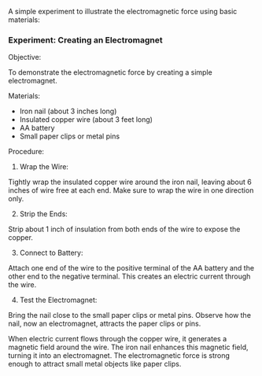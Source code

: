 A simple experiment to illustrate the electromagnetic force using basic materials:

### Experiment: Creating an Electromagnet

Objective: 

To demonstrate the electromagnetic force by creating a simple electromagnet.

Materials:

- Iron nail (about 3 inches long)
- Insulated copper wire (about 3 feet long)
- AA battery
- Small paper clips or metal pins

Procedure:

1. Wrap the Wire: 

Tightly wrap the insulated copper wire around the iron nail, leaving about 6 inches of wire free at each end. Make sure to wrap the wire in one direction only.

2. Strip the Ends: 

Strip about 1 inch of insulation from both ends of the wire to expose the copper.

3. Connect to Battery: 

Attach one end of the wire to the positive terminal of the AA battery and the other end to the negative terminal. This creates an electric current through the wire.

4. Test the Electromagnet: 

Bring the nail close to the small paper clips or metal pins. Observe how the nail, now an electromagnet, attracts the paper clips or pins.

When electric current flows through the copper wire, it generates a magnetic field around the wire. The iron nail enhances this magnetic field, turning it into an electromagnet. The electromagnetic force is strong enough to attract small metal objects like paper clips.
